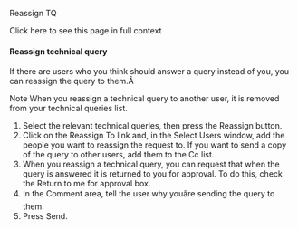 Reassign TQ

Click here to see this page in full context

####  Reassign technical query

If there are users who you think should answer a query instead of you, you can
reassign the query to them.Â

Note  When you reassign a technical query to another user, it is removed from
your technical queries list.

  1. Select the relevant technical queries, then press the Reassign button. 
  2. Click on the Reassign To link and, in the Select Users window, add the people you want to reassign the request to. If you want to send a copy of the query to other users, add them to the Cc list. 
  3. When you reassign a technical query, you can request that when the query is answered it is returned to you for approval. To do this, check the Return to me for approval box. 
  4. In the Comment area, tell the user why youâre sending the query to them. 
  5. Press Send. 

